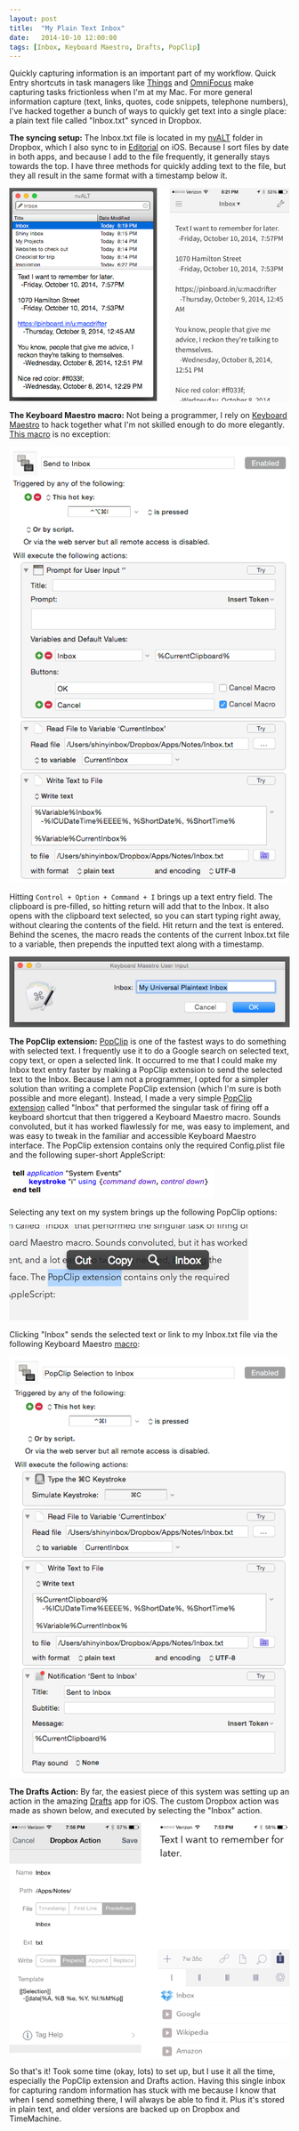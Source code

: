 ```yaml
---
layout: post
title:  "My Plain Text Inbox"
date:   2014-10-10 12:00:00
tags: [Inbox, Keyboard Maestro, Drafts, PopClip]
---
```

Quickly capturing information is an important part of my workflow. Quick Entry shortcuts in task managers like [Things](https://culturedcode.com/things/) and [OmniFocus](https://www.omnigroup.com/omnifocus) make capturing tasks frictionless when I'm at my Mac. For more general information capture (text, links, quotes, code snippets, telephone numbers), I've hacked together a bunch of ways to quickly get text into a single place: a plain text file called "Inbox.txt" synced in Dropbox.

**The syncing setup:** The Inbox.txt file is located in my [nvALT](http://brettterpstra.com/projects/nvalt/) folder in Dropbox, which I also sync to in [Editorial](http://omz-software.com/editorial/) on iOS. Because I sort files by date in both apps, and because I add to the file frequently, it generally stays towards the top. I have three methods for quickly adding text to the file, but they all result in the same format with a timestamp below it.
 
 ![Inbox in nvALT and Editorial](/images/2014-10-10-my-plain-text-inbox-1.png)

**The Keyboard Maestro macro:** Not being a programmer, I rely on [Keyboard Maestro](http://keyboardmaestro.com/) to hack together what I'm not skilled enough to do more elegantly. [This macro](/files/2014-10-10-sendtoinbox.kmmacros) is no exception:

![Add to Inbox Keyboard Maestro macro](/images/2014-10-10-my-plain-text-inbox-2.png)

Hitting `Control + Option + Command + I` brings up a text entry field. The clipboard is pre-filled, so hitting return will add that to the Inbox. It also opens with the clipboard text selected, so you can start typing right away, without clearing the contents of the field. Hit return and the text is entered. Behind the scenes, the macro reads the contents of the current Inbox.txt file to a variable, then prepends the inputted text along with a timestamp.

![Add to Inbox Keyboard Maestro text entry field](/images/2014-10-10-my-plain-text-inbox-3.png)

**The PopClip extension:** [PopClip](http://pilotmoon.com/popclip/) is one of the fastest ways to do something with selected text. I frequently use it to do a Google search on selected text, copy text, or open a selected link. It occurred to me that I could make my Inbox text entry faster by making a PopClip extension to send the selected text to the Inbox. Because I am not a programmer, I opted for a simpler solution than writing a complete PopClip extension (which I'm sure is both possible and more elegant). Instead, I made a very simple [PopClip extension](/files/2014-10-10-sendtoinbox.popclipext.zip) called "Inbox" that performed the singular task of firing off a keyboard shortcut that then triggered a Keyboard Maestro macro. Sounds convoluted, but it has worked flawlessly for me, was easy to implement, and was easy to tweak in the familiar and accessible Keyboard Maestro interface. The PopClip extension contains only the required Config.plist file and the following super-short AppleScript:

![PopClip AppleScript](/images/2014-10-10-my-plain-text-inbox-4.png)

Selecting any text on my system brings up the following PopClip options:

![PopClip Inbox Extension](/images/2014-10-10-my-plain-text-inbox-5.png)

Clicking "Inbox" sends the selected text or link to my Inbox.txt file via the following Keyboard Maestro [macro](/files/2014-10-10-popclipselectiontoinbox.kmmacros): 

![PopClip Keyboard Maestro macro for Inbox](/images/2014-10-10-my-plain-text-inbox-6.png)

**The Drafts Action:** By far, the easiest piece of this system was setting up an action in the amazing [Drafts](http://agiletortoise.com/drafts/) app for iOS. The custom Dropbox action was made as shown below, and executed by selecting the "Inbox" action.

![Drafts Action for Inbox](/images/2014-10-10-my-plain-text-inbox-7.png)

So that's it! Took some time (okay, lots) to set up, but I use it all the time, especially the PopClip extension and Drafts action. Having this single inbox for capturing random information has stuck with me because I know that when I send something there, I will always be able to find it. Plus it's stored in plain text, and older versions are backed up on Dropbox and TimeMachine.